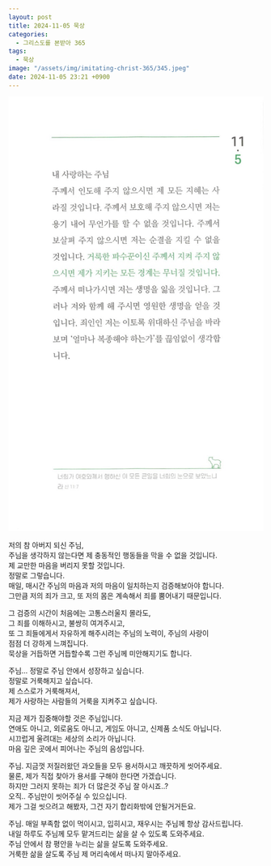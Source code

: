 ```yaml
---
layout: post
title: 2024-11-05 묵상
categories:
  - 그리스도를 본받아 365
tags:
  - 묵상
image: "/assets/img/imitating-christ-365/345.jpeg"
date: 2024-11-05 23:21 +0900
---
```


![image](/assets/img/imitating-christ-365/345.jpeg)

저의 참 아버지 되신 주님,  
주님을 생각하지 않는다면 제 충동적인 행동들을 막을 수 없을 것입니다.  
제 교만한 마음을 버리지 못할 것입니다.  
정말로 그렇습니다.  
매일, 매시간 주님의 마음과 저의 마음이 일치하는지 검증해보아야 합니다.  
그만큼 저의 죄가 크고, 또 저의 몸은 계속해서 죄를 뿜어내기 때문입니다.

그 검증의 시간이 처음에는 고통스러울지 몰라도,  
그 죄를 이해하시고, 불쌍히 여겨주시고,  
또 그 죄들에게서 자유하게 해주시려는 주님의 노력이, 주님의 사랑이  
점점 더 강하게 느껴집니다.  
묵상을 거듭하면 거듭할수록 그런 주님께 미안해지기도 합니다.

주님... 정말로 주님 안에서 성장하고 싶습니다.  
정말로 거룩해지고 싶습니다.  
제 스스로가 거룩해져서,  
제가 사랑하는 사람들의 거룩을 지켜주고 싶습니다.

지금 제가 집중해야할 것은 주님입니다.  
연애도 아니고, 외로움도 아니고, 게임도 아니고, 신제품 소식도 아닙니다.  
시끄럽게 울려대는 세상의 소리가 아닙니다.  
마음 깊은 곳에서 피어나는 주님의 음성입니다.

주님. 지금껏 저질러왔던 과오들을 모두 용서하시고 깨끗하게 씻어주세요.  
물론, 제가 직접 찾아가 용서를 구해야 한다면 가겠습니다.  
하지만 그러지 못하는 죄가 더 많은것 주님 잘 아시죠..?  
오직.. 주님만이 씻어주실 수 있으십니다.  
제가 그걸 씻으려고 해봤자, 그건 자기 합리화밖에 안될거거든요.

주님. 매일 부족함 없이 먹이시고, 입히시고, 재우시는 주님께 항상 감사드립니다.  
내일 하루도 주님께 모두 맡겨드리는 삶을 살 수 있도록 도와주세요.  
주님 안에서 참 평안을 누리는 삶을 살도록 도와주세요.  
거룩한 삶을 살도록 주님 제 머리속에서 떠나지 말아주세요.

